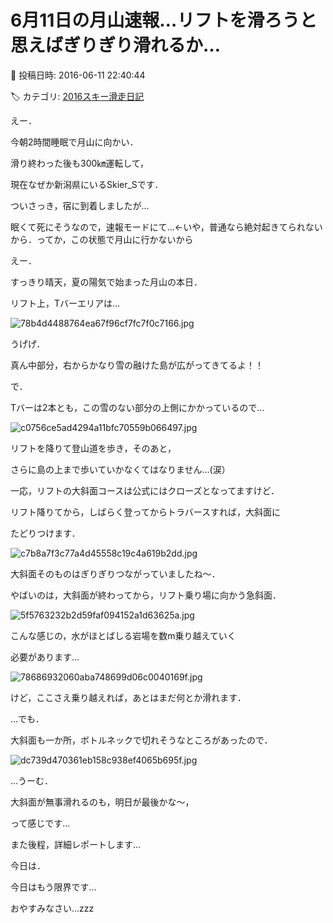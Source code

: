 # 6月11日の月山速報…リフトを滑ろうと思えばぎりぎり滑れるか…

📅 投稿日時: 2016-06-11 22:40:44

🏷️ カテゴリ: [2016スキー滑走日記](c70c67ed5248e9432b899dcd5747048bb.md)

えー．


今朝2時間睡眠で月山に向かい．


滑り終わった後も300㎞運転して，


現在なぜか新潟県にいるSkier_Sです．





ついさっき，宿に到着しましたが…


眠くて死にそうなので，速報モードにて…←いや，普通なら絶対起きてられないから．ってか，この状態で月山に行かないから





えー．


すっきり晴天，夏の陽気で始まった月山の本日．


リフト上，Tバーエリアは…




![78b4d4488764ea67f96cf7fc7f0c7166.jpg](images/78b4d4488764ea67f96cf7fc7f0c7166.jpg)




うげげ．


真ん中部分，右からかなり雪の融けた島が広がってきてるよ！！





で．


Tバーは2本とも，この雪のない部分の上側にかかっているので…




![c0756ce5ad4294a11bfc70559b066497.jpg](images/c0756ce5ad4294a11bfc70559b066497.jpg)




リフトを降りて登山道を歩き，そのあと，


さらに島の上まで歩いていかなくてはなりません…(涙）





一応，リフトの大斜面コースは公式にはクローズとなってますけど．


リフト降りてから，しばらく登ってからトラバースすれば，大斜面に


たどりつけます．




![c7b8a7f3c77a4d45558c19c4a619b2dd.jpg](images/c7b8a7f3c77a4d45558c19c4a619b2dd.jpg)




大斜面そのものはぎりぎりつながっていましたね～．





やばいのは，大斜面が終わってから，リフト乗り場に向かう急斜面．




![5f5763232b2d59faf094152a1d63625a.jpg](images/5f5763232b2d59faf094152a1d63625a.jpg)




こんな感じの，水がほとばしる岩場を数m乗り越えていく


必要があります…




![78686932060aba748699d06c0040169f.jpg](images/78686932060aba748699d06c0040169f.jpg)







けど，ここさえ乗り越えれば，あとはまだ何とか滑れます．


…でも．


大斜面も一か所，ボトルネックで切れそうなところがあったので．




![dc739d470361eb158c938ef4065b695f.jpg](images/dc739d470361eb158c938ef4065b695f.jpg)




…うーむ．


大斜面が無事滑れるのも，明日が最後かな～，


って感じです…





また後程，詳細レポートします…


今日は．


今日はもう限界です…


おやすみなさい…zzz
